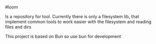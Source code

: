 #loom

Is a repository for tool. Currently there is only a filesystem lib, that implement common tools to work easier with the filesystem and reading files and dirs

This project is based on Bun so use bun for development
